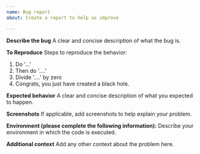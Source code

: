 ```yaml
---
name: Bug report
about: Create a report to help us improve

---
```


**Describe the bug**
A clear and concise description of what the bug is.

**To Reproduce**
Steps to reproduce the behavior:
1. Do '...'
2. Then do '....'
3. Divide '....' by zero
4. Congrats, you just have created a black hole.

**Expected behavior**
A clear and concise description of what you expected to happen.

**Screenshots**
If applicable, add screenshots to help explain your problem.

**Environment (please complete the following information):**
Describe your environment in which the code is executed.

**Additional context**
Add any other context about the problem here.
